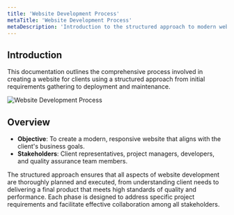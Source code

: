 ```yaml
---
title: 'Website Development Process'
metaTitle: 'Website Development Process'
metaDescription: 'Introduction to the structured approach to modern website development.'
---
```


## Introduction

This documentation outlines the comprehensive process involved in creating a website for clients using a structured approach from initial requirements gathering to deployment and maintenance.

![Website Development Process](/images/flow.png)

## Overview

- **Objective**: To create a modern, responsive website that aligns with the client's business goals.
- **Stakeholders**: Client representatives, project managers, developers, and quality assurance team members.

The structured approach ensures that all aspects of website development are thoroughly planned and executed, from understanding client needs to delivering a final product that meets high standards of quality and performance. Each phase is designed to address specific project requirements and facilitate effective collaboration among all stakeholders.
